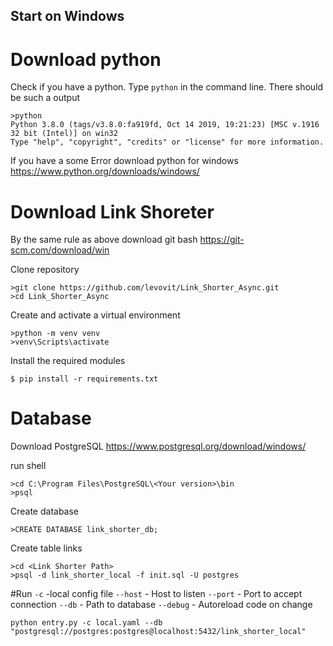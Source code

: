 ## Start on Windows
# Download python
Check if you have a python. Type `python` in the command line. There should be such a output
```commandline
>python
Python 3.8.0 (tags/v3.8.0:fa919fd, Oct 14 2019, 19:21:23) [MSC v.1916 32 bit (Intel)] on win32
Type "help", "copyright", "credits" or "license" for more information.
```
If you have a some Error download python for windows 
https://www.python.org/downloads/windows/
# Download Link Shoreter
By the same rule as above download git bash
https://git-scm.com/download/win

Clone repository
```commandline
>git clone https://github.com/levovit/Link_Shorter_Async.git
>cd Link_Shorter_Async
```
Create and activate a virtual environment
```commandline
>python -m venv venv
>venv\Scripts\activate
```
Install the required modules
```commandline
$ pip install -r requirements.txt
```

# Database
Download PostgreSQL
https://www.postgresql.org/download/windows/

run shell
```commandline
>cd C:\Program Files\PostgreSQL\<Your version>\bin
>psql
```
Create database 
```commandline
>CREATE DATABASE link_shorter_db;
```
Create table links
```commandline
>cd <Link Shorter Path>
>psql -d link_shorter_local -f init.sql -U postgres
```
#Run
`-c` -local config file
`--host` - Host to listen
`--port` - Port to accept connection
`--db` - Path to database
`--debug` - Autoreload code on change

```commandline
python entry.py -c local.yaml --db "postgresql://postgres:postgres@localhost:5432/link_shorter_local"
```
